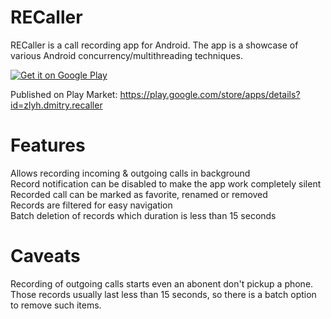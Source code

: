 # RECaller
RECaller is a call recording app for Android.
The app is a showcase of various Android concurrency/multithreading techniques.

<a href="https://play.google.com/store/apps/details?id=zlyh.dmitry.recaller">
  <img alt="Get it on Google Play"
       src="https://developer.android.com/images/brand/en_generic_rgb_wo_45.png" />
</a>

Published on Play Market: https://play.google.com/store/apps/details?id=zlyh.dmitry.recaller

# Features
Allows recording incoming & outgoing calls in background  
Record notification can be disabled to make the app work completely silent  
Recorded call can be marked as favorite, renamed or removed  
Records are filtered for easy navigation  
Batch deletion of records which duration is less than 15 seconds  

# Caveats
Recording of outgoing calls starts even an abonent don't pickup a phone.  
Those records usually last less than 15 seconds, so there is a batch option to remove such items.  
